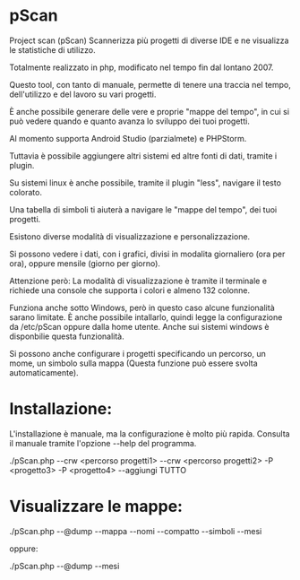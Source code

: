 # pScan
Project scan (pScan) Scannerizza più progetti di diverse IDE e ne visualizza le statistiche di utilizzo.

Totalmente realizzato in php, modificato nel tempo fin dal lontano 2007.

Questo tool, con tanto di manuale, permette di tenere una traccia nel tempo, dell'utilizzo e del lavoro su vari progetti.

È anche possibile generare delle vere e proprie "mappe del tempo", in cui si può vedere quando e quanto avanza lo sviluppo dei tuoi progetti.

Al momento supporta Android Studio (parzialmete) e PHPStorm.

Tuttavia è possibile aggiungere altri sistemi ed altre fonti di dati, tramite i plugin.

Su sistemi linux è anche possibile, tramite il plugin "less", navigare il testo colorato.

Una tabella di simboli ti aiuterà a navigare le "mappe del tempo", dei tuoi progetti.

Esistono diverse modalità di visualizzazione e personalizzazione.

Si possono vedere i dati, con i grafici, divisi in modalita giornaliero (ora per ora), oppure mensile (giorno per giorno).

Attenzione però: La modalità di visualizzazione è tramite il terminale e richiede una console che supporta i colori e almeno 132 colonne.

Funziona anche sotto Windows, però in questo caso alcune funzionalità sarano limitate. È anche possibile intallarlo, quindi legge la configurazione da /etc/pScan oppure dalla home utente. Anche sui sistemi windows è disponbilie questa funzionalità.

Si possono anche configurare i progetti specificando un percorso, un mome, un simbolo sulla mappa (Questa funzione può essere svolta automaticamente).

# Installazione:

L'installazione è manuale, ma la configurazione è molto più rapida. Consulta il manuale tramite l'opzione --help del programma.

./pScan.php --crw &lt;percorso progetti1&gt; --crw &lt;percorso progetti2&gt; -P &lt;progetto3&gt; -P &lt;progetto4&gt; --aggiungi TUTTO 

# Visualizzare le mappe:

./pScan.php --@dump --mappa --nomi --compatto --simboli --mesi

oppure:

./pScan.php --@dump --mesi
